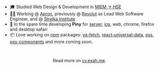 - 🎓 Studied Web Design & Development in [MIEM → HSE](https://design.hse.ru/en)
- 👨‍💻 Working @ [Apron](https://getapron.com/), previously @ [Revolut](https://revolut.com/) as Lead Web Software Engineer, and @ [Strelka Institute](https://strelka.com/en/home)
- 🌲 In the spare time developing **Piny** for [server](https://github.com/exah/piny-api), [ios](https://github.com/exah/piny-ios), web, chrome, firefox and desktop safari
- 📦 Love working on [npm](https://www.npmjs.com/~exah) packages: [ya-fetch](https://github.com/exah/ya-fetch), [react-universal-data](https://github.com/exah/react-universal-data), [pss](https://github.com/exah/pss), [pss-components](https://github.com/exah/components) and more coming soon.

<br />

<p align="center">Read more on <a href="https://cv.exah.me">cv.exah.me</a>.</p>
